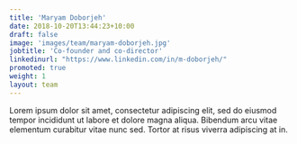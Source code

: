 ```yaml
---
title: 'Maryam Doborjeh'
date: 2018-10-20T13:44:23+10:00
draft: false
image: 'images/team/maryam-doborjeh.jpg'
jobtitle: 'Co-founder and co-director'
linkedinurl: "https://www.linkedin.com/in/m-doborjeh/"
promoted: true
weight: 1
layout: team
---
```


Lorem ipsum dolor sit amet, consectetur adipiscing elit, sed do eiusmod tempor incididunt ut labore et dolore magna aliqua. Bibendum arcu vitae elementum curabitur vitae nunc sed. Tortor at risus viverra adipiscing at in.
